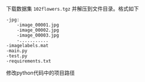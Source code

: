 下载数据集 `102flowers.tgz` 并解压到文件目录。格式如下
```
-jpg:
    -image_00001.jpg
    -image_00002.jpg
    -image_00003.jpg
    -...........
-imagelabels.mat
-main.py
-test.py
-requirements.txt
```

修改python代码中的项目路径
